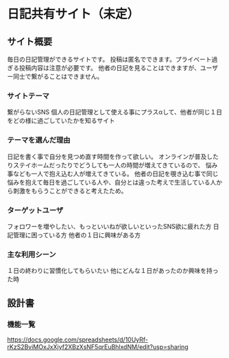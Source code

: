 # 日記共有サイト（未定）

## サイト概要
毎日の日記管理ができるサイトです。
投稿は匿名でできます。プライベート過ぎる投稿内容は注意が必要です。
他者の日記を見ることはできますが、ユーザー同士で繋がることはできません。


### サイトテーマ
繋がらないSNS
個人の日記管理として使える事にプラスαして、他者が同じ１日をどの様に過ごしていたかを知るサイト


### テーマを選んだ理由
日記を書く事で自分を見つめ直す時間を作って欲しい。
オンラインが普及したりステイホームだったりでどうしても一人の時間が増えてきているので、
悩み事なども一人で抱え込む人が増えてきている。
他者の日記を覗き込む事で同じ悩みを抱えて毎日を過ごしている人や、自分とは違った考えで生活している人から刺激をもらうことができると考えたため。

### ターゲットユーザ
フォロワーを増やしたい、もっといいねが欲しいといったSNS欲に疲れた方
日記管理に困っている方
他者の１日に興味がある方

### 主な利用シーン
１日の終わりに習慣化してもらいたい
他にどんな１日があったのか興味を持った時

## 設計書

### 機能一覧
https://docs.google.com/spreadsheets/d/10UyRf-rKzS2BviMOxJxXjyf2XBzXsNF5qrEuBhlxdNM/edit?usp=sharing

